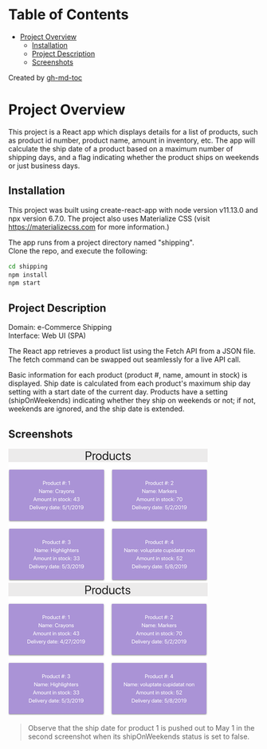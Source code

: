 Table of Contents
=================

   * [Project Overview](#project-overview)
      * [Installation](#installation)
      * [Project Description](#project-description)
      * [Screenshots](#screenshots)

Created by [gh-md-toc](https://github.com/ekalinin/github-markdown-toc)  
# Project Overview

This project is a React app which displays details for a list of products, such as product id number, product name, amount in inventory, etc. The app will calculate the ship date of a product based on a maximum number of shipping days, and a flag indicating whether the product ships on weekends or just business days.

## Installation

This project was built using create-react-app with node version  v11.13.0 and npx version 6.7.0. The project also uses Materialize CSS (visit <https://materializecss.com> for more information.)

The app runs from a project directory named "shipping".  
Clone the repo, and execute the following:  
```bash
cd shipping
npm install
npm start
```
## Project Description
Domain: e-Commerce Shipping  
Interface: Web UI (SPA)

The React app retrieves a product list using the Fetch API from a JSON file. The fetch command can be swapped out seamlessly for a live API call.

Basic information for each product (product #, name, amount in stock) is displayed. Ship date is calculated from each product's maximum ship day setting with a start date of the current day. Products have a setting (shipOnWeekends) indicating whether they ship on weekends or not; if not, weekends are ignored, and the ship date is extended.

## Screenshots
![](./doc_imgs/shipping-1.png)
![](./doc_imgs/shipping-2.png)

> Observe that the ship date for product 1 is pushed out to May 1 in the second screenshot when its shipOnWeekends status is set to false.

